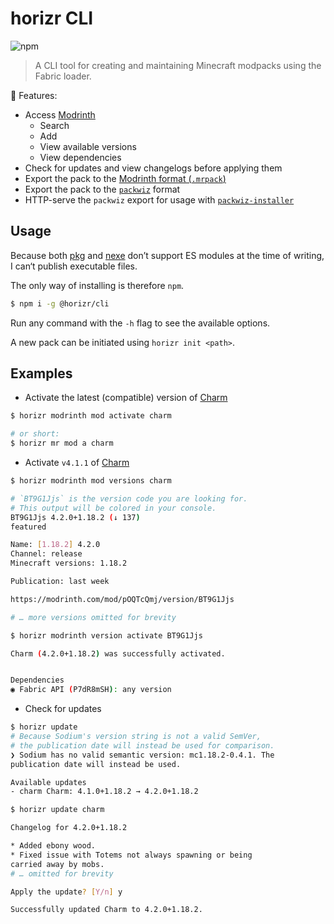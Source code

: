 # horizr CLI
![npm](https://img.shields.io/npm/v/@horizr/cli?color=white&label=latest%20version&logoColor=red&style=flat-square)

> A CLI tool for creating and maintaining Minecraft modpacks using the Fabric loader.

🎉 Features:
- Access [Modrinth](https://modrinth.com/)
  - Search
  - Add
  - View available versions
  - View dependencies
- Check for updates and view changelogs before applying them
- Export the pack to the [Modrinth format (`.mrpack`)](https://docs.modrinth.com/docs/modpacks/format_definition/)
- Export the pack to the [`packwiz`](https://packwiz.infra.link/) format
- HTTP-serve the `packwiz` export for usage with [`packwiz-installer`](https://packwiz.infra.link/tutorials/installing/packwiz-installer/)

## Usage

Because both [pkg](https://github.com/vercel/pkg) and [nexe](https://github.com/nexe/nexe) don’t support ES modules at the time of writing,
I can‘t publish executable files.

The only way of installing is therefore `npm`.

```sh
$ npm i -g @horizr/cli
```

Run any command with the `-h` flag to see the available options.

A new pack can be initiated using `horizr init <path>`.

## Examples

- Activate the latest (compatible) version of [Charm](https://modrinth.com/mod/charm)
```sh
$ horizr modrinth mod activate charm

# or short:
$ horizr mr mod a charm
```

- Activate `v4.1.1` of [Charm](https://modrinth.com/mod/charm)
```sh
$ horizr modrinth mod versions charm

# `BT9G1Jjs` is the version code you are looking for.
# This output will be colored in your console.
BT9G1Jjs 4.2.0+1.18.2 (↓ 137)
featured

Name: [1.18.2] 4.2.0
Channel: release
Minecraft versions: 1.18.2

Publication: last week

https://modrinth.com/mod/pOQTcQmj/version/BT9G1Jjs

# … more versions omitted for brevity

$ horizr modrinth version activate BT9G1Jjs

Charm (4.2.0+1.18.2) was successfully activated.


Dependencies
◉ Fabric API (P7dR8mSH): any version

```

- Check for updates
```sh
$ horizr update
# Because Sodium's version string is not a valid SemVer,
# the publication date will instead be used for comparison.
❯ Sodium has no valid semantic version: mc1.18.2-0.4.1. The
publication date will instead be used.

Available updates
- charm Charm: 4.1.0+1.18.2 → 4.2.0+1.18.2
```

```sh
$ horizr update charm

Changelog for 4.2.0+1.18.2

* Added ebony wood.
* Fixed issue with Totems not always spawning or being
carried away by mobs.
# … omitted for brevity

Apply the update? [Y/n] y

Successfully updated Charm to 4.2.0+1.18.2.
```
